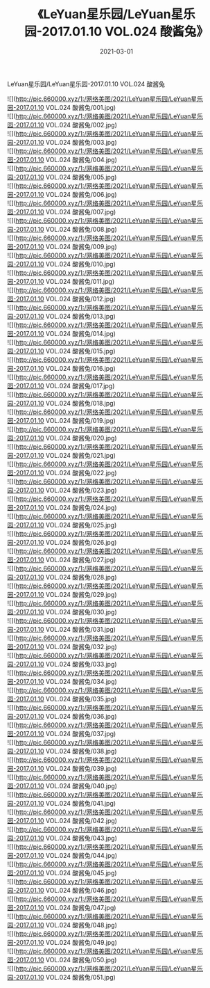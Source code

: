 ﻿---
layout: post
title:  《LeYuan星乐园/LeYuan星乐园-2017.01.10 VOL.024 酸酱兔》
date:   2021-03-01
img: http://pic.660000.xyz/1:/网络美图/2021/LeYuan星乐园/LeYuan星乐园-2017.01.10 VOL.024 酸酱兔/000.jpg
categories: [美女, 清纯, 唯美]
---

LeYuan星乐园/LeYuan星乐园-2017.01.10 VOL.024 酸酱兔

 ![](http://pic.660000.xyz/1:/网络美图/2021/LeYuan星乐园/LeYuan星乐园-2017.01.10 VOL.024 酸酱兔/001.jpg) <br>![](http://pic.660000.xyz/1:/网络美图/2021/LeYuan星乐园/LeYuan星乐园-2017.01.10 VOL.024 酸酱兔/002.jpg) <br>![](http://pic.660000.xyz/1:/网络美图/2021/LeYuan星乐园/LeYuan星乐园-2017.01.10 VOL.024 酸酱兔/003.jpg) <br>![](http://pic.660000.xyz/1:/网络美图/2021/LeYuan星乐园/LeYuan星乐园-2017.01.10 VOL.024 酸酱兔/004.jpg) <br>![](http://pic.660000.xyz/1:/网络美图/2021/LeYuan星乐园/LeYuan星乐园-2017.01.10 VOL.024 酸酱兔/005.jpg) <br>![](http://pic.660000.xyz/1:/网络美图/2021/LeYuan星乐园/LeYuan星乐园-2017.01.10 VOL.024 酸酱兔/006.jpg) <br>![](http://pic.660000.xyz/1:/网络美图/2021/LeYuan星乐园/LeYuan星乐园-2017.01.10 VOL.024 酸酱兔/007.jpg) <br>![](http://pic.660000.xyz/1:/网络美图/2021/LeYuan星乐园/LeYuan星乐园-2017.01.10 VOL.024 酸酱兔/008.jpg) <br>![](http://pic.660000.xyz/1:/网络美图/2021/LeYuan星乐园/LeYuan星乐园-2017.01.10 VOL.024 酸酱兔/009.jpg) <br>![](http://pic.660000.xyz/1:/网络美图/2021/LeYuan星乐园/LeYuan星乐园-2017.01.10 VOL.024 酸酱兔/010.jpg) <br>![](http://pic.660000.xyz/1:/网络美图/2021/LeYuan星乐园/LeYuan星乐园-2017.01.10 VOL.024 酸酱兔/011.jpg) <br>![](http://pic.660000.xyz/1:/网络美图/2021/LeYuan星乐园/LeYuan星乐园-2017.01.10 VOL.024 酸酱兔/012.jpg) <br>![](http://pic.660000.xyz/1:/网络美图/2021/LeYuan星乐园/LeYuan星乐园-2017.01.10 VOL.024 酸酱兔/013.jpg) <br>![](http://pic.660000.xyz/1:/网络美图/2021/LeYuan星乐园/LeYuan星乐园-2017.01.10 VOL.024 酸酱兔/014.jpg) <br>![](http://pic.660000.xyz/1:/网络美图/2021/LeYuan星乐园/LeYuan星乐园-2017.01.10 VOL.024 酸酱兔/015.jpg) <br>![](http://pic.660000.xyz/1:/网络美图/2021/LeYuan星乐园/LeYuan星乐园-2017.01.10 VOL.024 酸酱兔/016.jpg) <br>![](http://pic.660000.xyz/1:/网络美图/2021/LeYuan星乐园/LeYuan星乐园-2017.01.10 VOL.024 酸酱兔/017.jpg) <br>![](http://pic.660000.xyz/1:/网络美图/2021/LeYuan星乐园/LeYuan星乐园-2017.01.10 VOL.024 酸酱兔/018.jpg) <br>![](http://pic.660000.xyz/1:/网络美图/2021/LeYuan星乐园/LeYuan星乐园-2017.01.10 VOL.024 酸酱兔/019.jpg) <br>![](http://pic.660000.xyz/1:/网络美图/2021/LeYuan星乐园/LeYuan星乐园-2017.01.10 VOL.024 酸酱兔/020.jpg) <br>![](http://pic.660000.xyz/1:/网络美图/2021/LeYuan星乐园/LeYuan星乐园-2017.01.10 VOL.024 酸酱兔/021.jpg) <br>![](http://pic.660000.xyz/1:/网络美图/2021/LeYuan星乐园/LeYuan星乐园-2017.01.10 VOL.024 酸酱兔/022.jpg) <br>![](http://pic.660000.xyz/1:/网络美图/2021/LeYuan星乐园/LeYuan星乐园-2017.01.10 VOL.024 酸酱兔/023.jpg) <br>![](http://pic.660000.xyz/1:/网络美图/2021/LeYuan星乐园/LeYuan星乐园-2017.01.10 VOL.024 酸酱兔/024.jpg) <br>![](http://pic.660000.xyz/1:/网络美图/2021/LeYuan星乐园/LeYuan星乐园-2017.01.10 VOL.024 酸酱兔/025.jpg) <br>![](http://pic.660000.xyz/1:/网络美图/2021/LeYuan星乐园/LeYuan星乐园-2017.01.10 VOL.024 酸酱兔/026.jpg) <br>![](http://pic.660000.xyz/1:/网络美图/2021/LeYuan星乐园/LeYuan星乐园-2017.01.10 VOL.024 酸酱兔/027.jpg) <br>![](http://pic.660000.xyz/1:/网络美图/2021/LeYuan星乐园/LeYuan星乐园-2017.01.10 VOL.024 酸酱兔/028.jpg) <br>![](http://pic.660000.xyz/1:/网络美图/2021/LeYuan星乐园/LeYuan星乐园-2017.01.10 VOL.024 酸酱兔/029.jpg) <br>![](http://pic.660000.xyz/1:/网络美图/2021/LeYuan星乐园/LeYuan星乐园-2017.01.10 VOL.024 酸酱兔/030.jpg) <br>![](http://pic.660000.xyz/1:/网络美图/2021/LeYuan星乐园/LeYuan星乐园-2017.01.10 VOL.024 酸酱兔/031.jpg) <br>![](http://pic.660000.xyz/1:/网络美图/2021/LeYuan星乐园/LeYuan星乐园-2017.01.10 VOL.024 酸酱兔/032.jpg) <br>![](http://pic.660000.xyz/1:/网络美图/2021/LeYuan星乐园/LeYuan星乐园-2017.01.10 VOL.024 酸酱兔/033.jpg) <br>![](http://pic.660000.xyz/1:/网络美图/2021/LeYuan星乐园/LeYuan星乐园-2017.01.10 VOL.024 酸酱兔/034.jpg) <br>![](http://pic.660000.xyz/1:/网络美图/2021/LeYuan星乐园/LeYuan星乐园-2017.01.10 VOL.024 酸酱兔/035.jpg) <br>![](http://pic.660000.xyz/1:/网络美图/2021/LeYuan星乐园/LeYuan星乐园-2017.01.10 VOL.024 酸酱兔/036.jpg) <br>![](http://pic.660000.xyz/1:/网络美图/2021/LeYuan星乐园/LeYuan星乐园-2017.01.10 VOL.024 酸酱兔/037.jpg) <br>![](http://pic.660000.xyz/1:/网络美图/2021/LeYuan星乐园/LeYuan星乐园-2017.01.10 VOL.024 酸酱兔/038.jpg) <br>![](http://pic.660000.xyz/1:/网络美图/2021/LeYuan星乐园/LeYuan星乐园-2017.01.10 VOL.024 酸酱兔/039.jpg) <br>![](http://pic.660000.xyz/1:/网络美图/2021/LeYuan星乐园/LeYuan星乐园-2017.01.10 VOL.024 酸酱兔/040.jpg) <br>![](http://pic.660000.xyz/1:/网络美图/2021/LeYuan星乐园/LeYuan星乐园-2017.01.10 VOL.024 酸酱兔/041.jpg) <br>![](http://pic.660000.xyz/1:/网络美图/2021/LeYuan星乐园/LeYuan星乐园-2017.01.10 VOL.024 酸酱兔/042.jpg) <br>![](http://pic.660000.xyz/1:/网络美图/2021/LeYuan星乐园/LeYuan星乐园-2017.01.10 VOL.024 酸酱兔/043.jpg) <br>![](http://pic.660000.xyz/1:/网络美图/2021/LeYuan星乐园/LeYuan星乐园-2017.01.10 VOL.024 酸酱兔/044.jpg) <br>![](http://pic.660000.xyz/1:/网络美图/2021/LeYuan星乐园/LeYuan星乐园-2017.01.10 VOL.024 酸酱兔/045.jpg) <br>![](http://pic.660000.xyz/1:/网络美图/2021/LeYuan星乐园/LeYuan星乐园-2017.01.10 VOL.024 酸酱兔/046.jpg) <br>![](http://pic.660000.xyz/1:/网络美图/2021/LeYuan星乐园/LeYuan星乐园-2017.01.10 VOL.024 酸酱兔/047.jpg) <br>![](http://pic.660000.xyz/1:/网络美图/2021/LeYuan星乐园/LeYuan星乐园-2017.01.10 VOL.024 酸酱兔/048.jpg) <br>![](http://pic.660000.xyz/1:/网络美图/2021/LeYuan星乐园/LeYuan星乐园-2017.01.10 VOL.024 酸酱兔/049.jpg) <br>![](http://pic.660000.xyz/1:/网络美图/2021/LeYuan星乐园/LeYuan星乐园-2017.01.10 VOL.024 酸酱兔/050.jpg) <br>![](http://pic.660000.xyz/1:/网络美图/2021/LeYuan星乐园/LeYuan星乐园-2017.01.10 VOL.024 酸酱兔/051.jpg) <br>